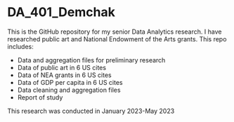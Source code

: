# DA_401_Demchak

This is the GitHub repository for my senior Data Analytics research. I have researched public art and National Endowment of the Arts grants. This repo includes:

- Data and aggregation files for preliminary research
- Data of public art in 6 US cites
- Data of NEA grants in 6 US cites
- Data of GDP per capita in 6 US cites
- Data cleaning and aggregation files
- Report of study 

This research was conducted in January 2023-May 2023
